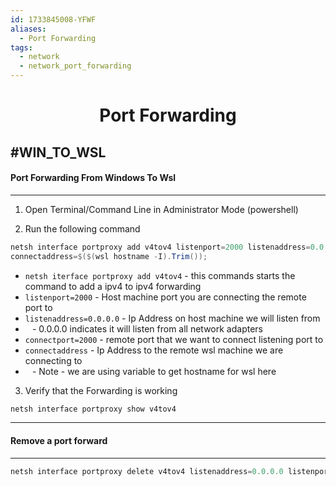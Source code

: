 ```yaml
---
id: 1733845008-YFWF
aliases:
  - Port Forwarding
tags:
  - network
  - network_port_forwarding
---
```


<center>
<h1>Port Forwarding</h1>
</center>



#WIN_TO_WSL
---
#### Port Forwarding From Windows To Wsl
---

1) Open Terminal/Command Line in Administrator Mode   (powershell)


2) Run the following command
```powershell
netsh interface portproxy add v4tov4 listenport=2000 listenaddress=0.0.0.0 connectport=2000 `
connectaddress=$($(wsl hostname -I).Trim());
```
- `netsh iterface portproxy add v4tov4`    - this commands starts the command to add a ipv4 to ipv4 forwarding
- `listenport=2000`                        - Host machine port you are connecting the remote port to
- `listenaddress=0.0.0.0`                  - Ip Address on host machine we will listen from
- ` `                                      - 0.0.0.0 indicates it will listen from all network adapters
- `connectport=2000`                       - remote port that we want to connect listening port to
- `connectaddress`                         - Ip Address to the remote wsl machine we are connecting to
- ` `                                      - Note - we are using variable to get hostname for wsl here


3) Verify that the Forwarding is working
```powershell
netsh interface portproxy show v4tov4
```

---
#### Remove a port forward
---
```powershell
netsh interface portproxy delete v4tov4 listenaddress=0.0.0.0 listenport=2000
```

